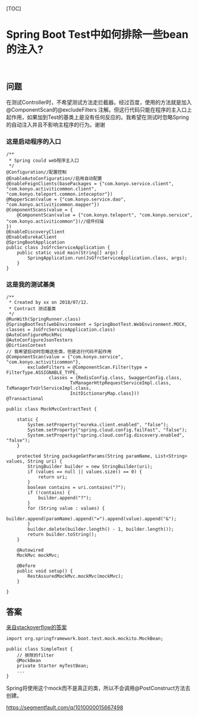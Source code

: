 [TOC]



# Spring Boot Test中如何排除一些bean的注入? 

  

## 问题

在测试Controller时，不希望测试方法走拦截器。经过百度，使用的方法就是加入@ComponentScan的@excludeFilters 注解。但这行代码只能在程序的主入口上起作用，如果加到Test的基类上是没有任何反应的。我希望在测试时忽略Spring的自动注入并且不影响主程序的行为。谢谢

### 这是启动程序的入口

```
/**
 * Spring could web程序主入口
 */
@Configuration//配置控制
@EnableAutoConfiguration//启用自动配置
@EnableFeignClients(basePackages = {"com.konyo.service.client", "com.konyo.activiticommon.client", "com.konyo.teleport.common.inteceptor"})
@MapperScan(value = {"com.konyo.service.dao", "com.konyo.activiticommon.mapper"})
@ComponentScans(value = {
    @ComponentScan(value = {"com.konyo.teleport", "com.konyo.service", "com.konyo.activiticommon"})//组件扫描
})
@EnableDiscoveryClient
@EnableEurekaClient
@SpringBootApplication
public class JsGfrcServiceApplication {
    public static void main(String[] args) {
        SpringApplication.run(JsGfrcServiceApplication.class, args);
    }
}
```

### 这是我的测试基类

```
/**
 * Created by xx on 2018/07/12.
 * Contract 测试基类
 */
@RunWith(SpringRunner.class)
@SpringBootTest(webEnvironment = SpringBootTest.WebEnvironment.MOCK, classes = JsGfrcServiceApplication.class)
@AutoConfigureMockMvc
@AutoConfigureJsonTesters
@DirtiesContext
// 我希望启动时忽略这些类，但是这行代码不起作用
@ComponentScan(value = {"com.konyo.service", "com.konyo.activiticommon"},
        excludeFilters = @ComponentScan.Filter(type = FilterType.ASSIGNABLE_TYPE,
                classes = {RedisConfig.class, SwaggerConfig.class,
                        TxManagerHttpRequestServiceImpl.class, TxManagerTxUrlServiceImpl.class,
                        InitDictionaryMap.class}))
@Transactional

public class MockMvcContractTest {

    static {
        System.setProperty("eureka.client.enabled", "false");
        System.setProperty("spring.cloud.config.failFast", "false");
        System.setProperty("spring.cloud.config.discovery.enabled", "false");
    }

    protected String packageGetParams(String paramName, List<String> values, String uri) {
        StringBuilder builder = new StringBuilder(uri);
        if (values == null || values.size() == 0) {
            return uri;
        }
        boolean contains = uri.contains("?");
        if (!contains) {
            builder.append("?");
        }
        for (String value : values) {
            builder.append(paramName).append("=").append(value).append("&");
        }
        builder.delete(builder.length() - 1, builder.length());
        return builder.toString();
    }

    @Autowired
    MockMvc mockMvc;

    @Before
    public void setup() {
        RestAssuredMockMvc.mockMvc(mockMvc);
    }

}
```





## 答案

[来自stackoverflow的答案](https://stackoverflow.com/questions/48102883/spring-boot-componentscan-excludefilters-not-excluding)

```
import org.springframework.boot.test.mock.mockito.MockBean;

public class SimpleTest {
    // 排除的filter
    @MockBean
    private Starter myTestBean;
    ...
}
```

Spring将使用这个mock而不是真正的类，所以不会调用@PostConstruct方法去创建。





<https://segmentfault.com/q/1010000015667498>